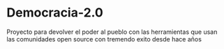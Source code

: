 Democracia-2.0
==============

Proyecto para devolver el poder al pueblo con las herramientas que usan las comunidades open source con tremendo exito desde hace años
